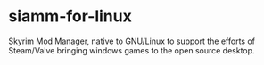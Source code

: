 # siamm-for-linux
Skyrim Mod Manager, native to GNU/Linux to support the efforts of Steam/Valve bringing windows games to the open source desktop.
